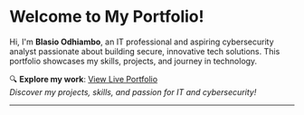 # Welcome to My Portfolio!

Hi, I'm **Blasio Odhiambo**, an IT professional and aspiring cybersecurity analyst passionate about building secure, innovative tech solutions. This portfolio showcases my skills, projects, and journey in technology.

🔍 **Explore my work**: [View Live Portfolio](https://bblasio.github.io/My-Portfolio/)  
*Discover my projects, skills, and passion for IT and cybersecurity!*

---
